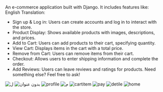 An e-commerce application built with Django. It includes features like:
English Translation:
 * Sign up & Log in: Users can create accounts and log in to interact with the store.
 * Product Display: Shows available products with images, descriptions, and prices.
 * Add to Cart: Users can add products to their cart, specifying quantity.
 * View Cart: Displays items in the cart with a total price.
 * Remove from Cart: Users can remove items from their cart.
 * Checkout: Allows users to enter shipping information and complete the order.
 * Add Reviews: Users can leave reviews and ratings for products.
Need something else? Feel free to ask!





![ل](https://github.com/user-attachments/assets/be0c3885-646e-47d1-baeb-e685ebc58db7)
![بدون عنوان](https://github.com/user-attachments/assets/ce50c765-1cb5-4a75-becf-43cf879080f7)
![profile](https://github.com/user-attachments/assets/58fc6d73-b742-46d3-9800-82ef1dbab74c)
![م](https://github.com/user-attachments/assets/edcc3dc6-0e57-438c-8769-bac8f49624a9)
![cartitem](https://github.com/user-attachments/assets/4646d7e2-37cb-498f-9f0b-898a8a5c6a31)
![pay](https://github.com/user-attachments/assets/9fac5b3a-cb36-410d-9473-06f1faa6ff93)
![detile](https://github.com/user-attachments/assets/700190ec-770a-42cc-a5f8-fe47c8a58729)
![home](https://github.com/user-attachments/assets/1c818a38-0b35-4bd9-a18a-842f14c7d762)
